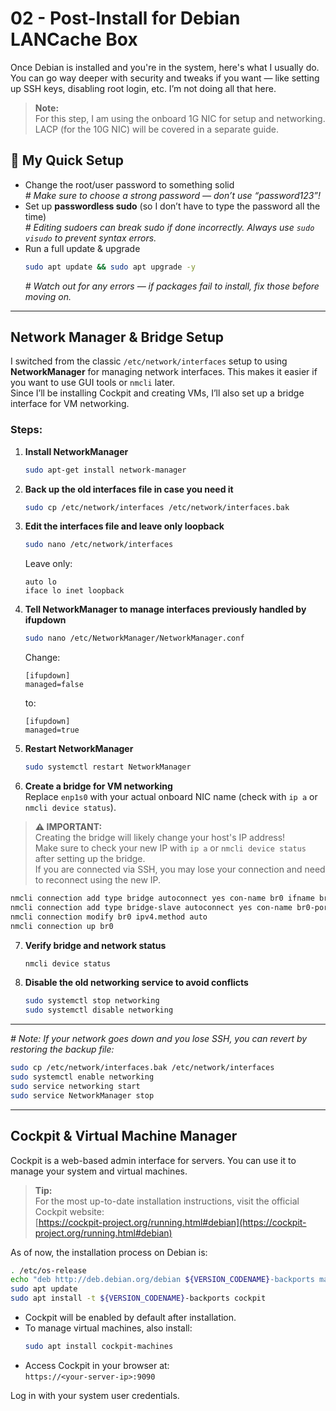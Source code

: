 # 02 - Post-Install for Debian LANCache Box

Once Debian is installed and you're in the system, here's what I usually do. You can go way deeper with security and tweaks if you want — like setting up SSH keys, disabling root login, etc. I’m not doing all that here.

> **Note:**  
> For this step, I am using the onboard 1G NIC for setup and networking. LACP (for the 10G NIC) will be covered in a separate guide.

## 🔧 My Quick Setup

- Change the root/user password to something solid  
  *# Make sure to choose a strong password — don’t use “password123”!*
- Set up **passwordless sudo** (so I don’t have to type the password all the time)  
  *# Editing sudoers can break sudo if done incorrectly. Always use `sudo visudo` to prevent syntax errors.*
- Run a full update & upgrade  
  ```bash
  sudo apt update && sudo apt upgrade -y
  ```
  *# Watch out for any errors — if packages fail to install, fix those before moving on.*

---

## Network Manager & Bridge Setup

I switched from the classic `/etc/network/interfaces` setup to using **NetworkManager** for managing network interfaces. This makes it easier if you want to use GUI tools or `nmcli` later.  
Since I’ll be installing Cockpit and creating VMs, I’ll also set up a bridge interface for VM networking.

### Steps:

1. **Install NetworkManager**
   ```bash
   sudo apt-get install network-manager
   ```

2. **Back up the old interfaces file in case you need it**
   ```bash
   sudo cp /etc/network/interfaces /etc/network/interfaces.bak
   ```

3. **Edit the interfaces file and leave only loopback**
   ```bash
   sudo nano /etc/network/interfaces
   ```
   Leave only:
   ```
   auto lo
   iface lo inet loopback
   ```

4. **Tell NetworkManager to manage interfaces previously handled by ifupdown**
   ```bash
   sudo nano /etc/NetworkManager/NetworkManager.conf
   ```
   Change:
   ```
   [ifupdown]
   managed=false
   ```
   to:
   ```
   [ifupdown]
   managed=true
   ```

5. **Restart NetworkManager**
   ```bash
   sudo systemctl restart NetworkManager
   ```

6. **Create a bridge for VM networking**  
   Replace `enp1s0` with your actual onboard NIC name (check with `ip a` or `nmcli device status`).

> **⚠️ IMPORTANT:**  
> Creating the bridge will likely change your host's IP address!  
> Make sure to check your new IP with `ip a` or `nmcli device status` after setting up the bridge.  
> If you are connected via SSH, you may lose your connection and need to reconnect using the new IP.

   ```bash
   nmcli connection add type bridge autoconnect yes con-name br0 ifname br0
   nmcli connection add type bridge-slave autoconnect yes con-name br0-port1 ifname enp1s0 master br0
   nmcli connection modify br0 ipv4.method auto
   nmcli connection up br0
   ```

7. **Verify bridge and network status**
   ```bash
   nmcli device status
   ```

8. **Disable the old networking service to avoid conflicts**
   ```bash
   sudo systemctl stop networking
   sudo systemctl disable networking
   ```

---

*# Note: If your network goes down and you lose SSH, you can revert by restoring the backup file:*
```bash
sudo cp /etc/network/interfaces.bak /etc/network/interfaces
sudo systemctl enable networking
sudo service networking start
sudo service NetworkManager stop
```

---

## Cockpit & Virtual Machine Manager

Cockpit is a web-based admin interface for servers. You can use it to manage your system and virtual machines.

> **Tip:**  
> For the most up-to-date installation instructions, visit the official Cockpit website:  
> [https://cockpit-project.org/running.html#debian](https://cockpit-project.org/running.html#debian)

As of now, the installation process on Debian is:

```bash
. /etc/os-release
echo "deb http://deb.debian.org/debian ${VERSION_CODENAME}-backports main" | sudo tee /etc/apt/sources.list.d/backports.list
sudo apt update
sudo apt install -t ${VERSION_CODENAME}-backports cockpit
```

- Cockpit will be enabled by default after installation.
- To manage virtual machines, also install:
  ```bash
  sudo apt install cockpit-machines
  ```
- Access Cockpit in your browser at:  
  `https://<your-server-ip>:9090`

Log in with your system user credentials.
